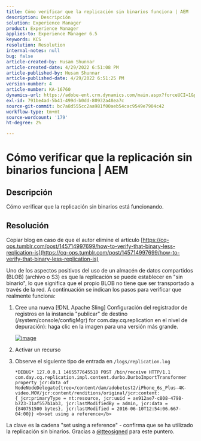 ```yaml
---
title: Cómo verificar que la replicación sin binarios funciona | AEM
description: Descripción
solution: Experience Manager
product: Experience Manager
applies-to: Experience Manager 6.5
keywords: KCS
resolution: Resolution
internal-notes: null
bug: false
article-created-by: Husam Shunnar
article-created-date: 4/29/2022 6:51:08 PM
article-published-by: Husam Shunnar
article-published-date: 4/29/2022 6:51:25 PM
version-number: 4
article-number: KA-16760
dynamics-url: https://adobe-ent.crm.dynamics.com/main.aspx?forceUCI=1&pagetype=entityrecord&etn=knowledgearticle&id=41005553-edc7-ec11-a7b6-0022480a1d64
exl-id: 791be4ad-5b41-499d-b0dd-80932a48ea7c
source-git-commit: bc7a8d555cc2aa981f00aeb54cac9549e7904c42
workflow-type: tm+mt
source-wordcount: '179'
ht-degree: 2%

---
```


# Cómo verificar que la replicación sin binarios funciona | AEM

## Descripción

Cómo verificar que la replicación sin binarios está funcionando.

## Resolución

Copiar blog en caso de que el autor elimine el artículo [https://cq-ops.tumblr.com/post/145714997699/how-to-verify-that-binary-less-replication-is](https://cq-ops.tumblr.com/post/145714997699/how-to-verify-that-binary-less-replication-is)

Uno de los aspectos positivos del uso de un almacén de datos compartidos (BLOB) (archivo o S3) es que la replicación se puede establecer en &quot;sin binario&quot;, lo que significa que el propio BLOB no tiene que ser transportado a través de la red. A continuación se indican los pasos para verificar que realmente funciona:

1. Cree una nueva [!DNL Apache Sling] Configuración del registrador de registros en la instancia &quot;publicar&quot; de destino (/system/console/configMgr) for com.day.cq.replication en el nivel de depuración): haga clic en la imagen para una versión más grande.

   [![image](https://64.media.tumblr.com/7399cc8fc96a1bb17456e9aff2af2999/tumblr_inline_p9j3kgHl8K1r414c2_500.png)](https://href.li/?http://jayan.kandathil.ca/CQ-OPS/aem62/LoggingLogger-Replication.png)

1. Activar un recurso

1. Observe el siguiente tipo de entrada en `/logs/replication.log`

   ```
   *DEBUG* 127.0.0.1 1465577645518 POST /bin/receive HTTP/1.1 
   com.day.cq.replication.impl.content.durbo.DurboImportTransformer property jcr:data of 
   NodeNodeDelegate{tree=/content/dam/adobetest2/iPhone_6s_Plus-4K-video.MOV/jcr:content/renditions/original/jcr:content:
   { jcr:primaryType = nt:resource, jcr:uuid = ae912ae7-c808-4798-b723-31af557b1ab3, jcr:lastModifiedBy = admin, jcr:data = {840751500 bytes}, jcr:lastModified = 2016-06-10T12:54:06.667-04:00}} <b>set using a reference</b>
   ```

La clave es la cadena &quot;set using a reference&quot; - confirma que se ha utilizado la replicación sin binarios. Gracias a [@tteosigned](https://twitter.com/tteofili) para este puntero.
